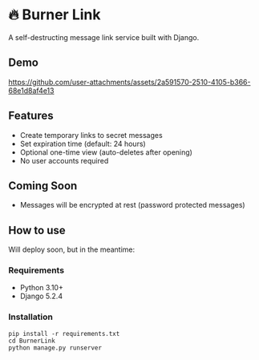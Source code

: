 # 🔥 Burner Link

A self-destructing message link service built with Django.

## Demo

https://github.com/user-attachments/assets/2a591570-2510-4105-b366-68e1d8af4e13

## Features
- Create temporary links to secret messages
- Set expiration time (default: 24 hours)
- Optional one-time view (auto-deletes after opening)
- No user accounts required

## Coming Soon

- Messages will be encrypted at rest (password protected messages)

## How to use

Will deploy soon, but in the meantime:

### Requirements
- Python 3.10+
- Django 5.2.4

### Installation

```
pip install -r requirements.txt
cd BurnerLink
python manage.py runserver
```
